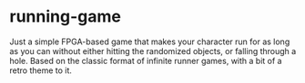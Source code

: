 # running-game

Just a simple FPGA-based game that makes your character run for as long as you can without either hitting the randomized objects, or falling through a hole. Based on the classic format of infinite runner games, with a bit of a retro theme to it. 
